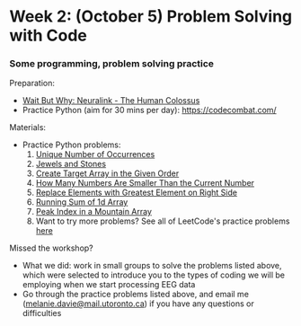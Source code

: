 # Week 2: (October 5) Problem Solving with Code
### Some programming, problem solving practice

Preparation:
- [Wait But Why: Neuralink - The Human Colossus](https://waitbutwhy.com/2017/04/neuralink.html#part1)
- Practice Python (aim for 30 mins per day): https://codecombat.com/

Materials:
- Practice Python problems: 
  1. [Unique Number of Occurrences](https://leetcode.com/problems/unique-number-of-occurrences/)
  2. [Jewels and Stones](https://leetcode.com/problems/jewels-and-stones/)
  3. [Create Target Array in the Given Order](https://leetcode.com/problems/create-target-array-in-the-given-order/)
  4. [How Many Numbers Are Smaller Than the Current Number](https://leetcode.com/problems/how-many-numbers-are-smaller-than-the-current-number/)
  5. [Replace Elements with Greatest Element on Right Side](https://leetcode.com/problems/replace-elements-with-greatest-element-on-right-side/)
  6. [Running Sum of 1d Array](https://leetcode.com/problems/running-sum-of-1d-array/)
  7. [Peak Index in a Mountain Array](https://leetcode.com/problems/peak-index-in-a-mountain-array/)
  8. Want to try more problems? See all of LeetCode's practice problems [here](https://leetcode.com/problemset/all/)

Missed the workshop?
- What we did: work in small groups to solve the problems listed above, which were selected to introduce you to the types of coding we will be employing when we start processing EEG data 
- Go through the practice problems listed above, and email me (melanie.davie@mail.utoronto.ca) if you have any questions or difficulties
